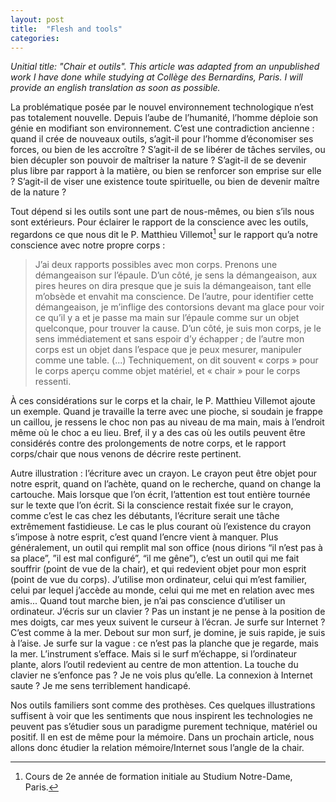 ```yaml
---
layout: post
title:  "Flesh and tools"
categories:
---
```


_Unitial title: "Chair et outils". This article was adapted from an unpublished work I have done while studying at Collège des Bernardins, Paris. I will provide an english translation as soon as possible._

La problématique posée par le nouvel environnement technologique n’est pas totalement nouvelle. Depuis l’aube de l’humanité, l’homme déploie son génie en modifiant son environnement. C’est une contradiction ancienne : quand il crée de nouveaux outils, s’agit-il pour l’homme d’économiser ses forces, ou bien de les accroître ? S’agit-il de se libérer de tâches serviles, ou bien décupler son pouvoir de maîtriser la nature ? S’agit-il de se devenir plus libre par rapport à la matière, ou bien se renforcer son emprise sur elle ? S’agit-il de viser une existence toute spirituelle, ou bien de devenir maître de la nature ?

Tout dépend si les outils sont une part de nous-mêmes, ou bien s’ils nous sont extérieurs. Pour éclairer le rapport de la conscience avec les outils, regardons ce que nous dit le P. Matthieu Villemot[^1]  sur le rapport qu’a notre conscience avec notre propre corps :

> J’ai deux rapports possibles avec mon corps. Prenons une démangeaison sur l’épaule. D’un côté, je sens la démangeaison, aux pires heures on dira presque que je suis la démangeaison, tant elle m’obsède et envahit ma conscience. De l’autre, pour identifier cette démangeaison, je m’inflige des contorsions devant ma glace pour voir ce qu’il y a et je passe ma main sur l’épaule comme sur un objet quelconque, pour trouver la cause. D’un côté, je suis mon corps, je le sens immédiatement et sans espoir d’y échapper ; de l’autre mon corps est un objet dans l’espace que je peux mesurer, manipuler comme une table. (...)
> Techniquement, on dit souvent « corps » pour le corps aperçu comme objet matériel, et « chair » pour le corps ressenti.

À ces considérations sur le corps et la chair, le P. Matthieu Villemot ajoute un exemple. Quand je travaille la terre avec une pioche, si soudain je frappe un caillou, je ressens le choc non pas au niveau de ma main, mais à l’endroit même où le choc a eu lieu. Bref, il y a des cas où les outils peuvent être considérés contre des prolongements de notre corps, et le rapport corps/chair que nous venons de décrire reste pertinent.

Autre illustration : l’écriture avec un crayon. Le crayon peut être objet pour notre esprit, quand on l’achète, quand on le recherche, quand on change la cartouche. Mais lorsque que l’on écrit, l’attention est tout entière tournée sur le texte que l’on écrit. Si la conscience restait fixée sur le crayon, comme c’est le cas chez les débutants, l’écriture serait une tâche extrêmement fastidieuse. Le cas le plus courant où l’existence du crayon s’impose à notre esprit, c’est quand l’encre vient à manquer. Plus généralement, un outil qui remplit mal son office (nous dirions “il n’est pas à sa place”, ”il est mal configuré”, “il me gêne”), c’est un outil qui me fait souffrir (point de vue de la chair), et qui redevient objet pour mon esprit (point de vue du corps).
J’utilise mon ordinateur, celui qui m’est familier, celui par lequel j’accède au monde, celui qui me met en relation avec mes amis... Quand tout marche bien, je n’ai pas conscience d’utiliser un ordinateur. J’écris sur un clavier ? Pas un instant je ne pense à la position de mes doigts, car mes yeux suivent le curseur à l’écran. Je surfe sur Internet ? C’est comme à la mer. Debout sur mon surf, je domine, je suis rapide, je suis à l’aise. Je surfe sur la vague : ce n’est pas la planche que je regarde, mais la mer. L’instrument s’efface. Mais si le surf m’échappe, si l’ordinateur plante, alors l’outil redevient au centre de mon attention. La touche du clavier ne s’enfonce pas ? Je ne vois plus qu’elle. La connexion à Internet saute ? Je me sens terriblement handicapé.

Nos outils familiers sont comme des prothèses. Ces quelques illustrations suffisent à voir que les sentiments que nous inspirent les technologies ne peuvent pas s’étudier sous un paradigme purement technique, matériel ou positif. Il en est de même pour la mémoire. Dans un prochain article, nous allons donc étudier la relation mémoire/Internet sous l’angle de la chair.


[^1]: Cours de 2e année de formation initiale au Studium Notre-Dame, Paris.